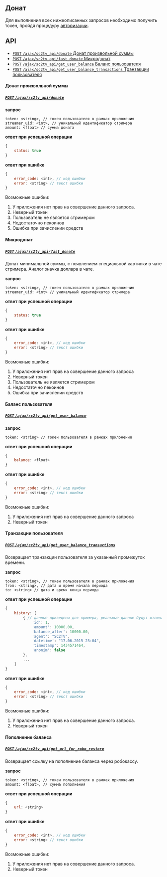 Донат
------

Для выполнения всех нижеописанных запросов необходимо получить токен, пройдя процедуру [авторизации](oauth.md).


API
-----
- [`POST` `/ajax/sc2tv_api/donate` Донат произвольной суммы](#Донат-произвольной-суммы)
- [`POST` `/ajax/sc2tv_api/fast_donate` Микродонат](#Микродонат)
- [`POST` `/ajax/sc2tv_api/get_user_balance` Баланс пользователя](#Баланс-пользователя)
- [`POST` `/ajax/sc2tv_api/get_user_balance_transactions` Транзакции пользователя](#Транзакции-пользователя)


#### Донат произвольной суммы
##### [`POST` `/ajax/sc2tv_api/donate`](http://sc2tv.ru/ajax/sc2tv_api/donate)

**запрос**
```
token: <string>, // токен пользователя в рамках приложения
streamer_uid: <int>, // уникальный идентификатор стримера
amount: <float> // сумма доната
```
**ответ при успешной операции**
```js
{
    status: true
}
```
**ответ при ошибке**
```js
{
    error_code: <int>, // код ошибки
    error: <string> // текст ошибки
}
```
Возможные ошибки:

1. У приложения нет прав на совершение данного запроса.
2. Неверный токен
3. Пользователь не является стримером
4. Недостаточно пекоинов
5. Ошибка при зачислении средств


#### Микродонат
##### [`POST` `/ajax/sc2tv_api/fast_donate`](http://sc2tv.ru/ajax/sc2tv_api/fast_donate)

Донат минимальной суммы, с появлением специальной картинки в чате стримера. 
Аналог значка доллара в чате.

**запрос**
```
token: <string>, // токен пользователя в рамках приложения
streamer_uid: <int> // уникальный идентификатор стримера
```
**ответ при успешной операции**
```js
{
    status: true
}
```
**ответ при ошибке**
```js
{
    error_code: <int>, // код ошибки
    error: <string> // текст ошибки
}
```
Возможные ошибки:

1. У приложения нет прав на совершение данного запроса
2. Неверный токен
3. Пользователь не является стримером
4. Недостаточно пекоинов
5. Ошибка при зачислении средств


#### Баланс пользователя
##### [`POST` `/ajax/sc2tv_api/get_user_balance`](http://sc2tv.ru/ajax/sc2tv_api/get_user_balance)

**запрос**
```
token: <string> // токен пользователя в рамках приложения
```
**ответ при успешной операции**
```js
{
    balance: <float>
}
```
**ответ при ошибке**
```js
{
    error_code: <int>, // код ошибки
    error: <string> // текст ошибки
}
```
Возможные ошибки:

1. У приложения нет прав на совершение данного запроса
2. Неверный токен


#### Транзакции пользователя
##### [`POST` `/ajax/sc2tv_api/get_user_balance_transactions`](http://sc2tv.ru/ajax/sc2tv_api/get_user_balance_transactions)

Возвращает транзакции пользователя за указанный промежуток времени.

**запрос**
```
token: <string>, // токен пользователя в рамках приложения
from: <string>, // дата и время начала периода
to: <string> // дата и время конца периода
```
**ответ при успешной операции**
```js
{
    history: [
        { // данные приведены для примера, реальные данные будут отличаться
            'id': 1,
            'amount': 10000.00,
            'balance_after': 10000.00,
            'agent': "SC2TV",
            'datetime': "17.06.2015 23:04",
            'timestamp': 1434571464,
            'anonim': false
        },
        ...
    ]
}
```
**ответ при ошибке**
```js
{
    error_code: <int>, // код ошибки
    error: <string> // текст ошибки
}
```
Возможные ошибки:

1. У приложения нет прав на совершение данного запроса.
2. Неверный токен


#### Пополнение баланса
##### [`POST` `/ajax/sc2tv_api/get_url_for_robo_restore`](http://sc2tv.ru/ajax/sc2tv_api/get_url_for_robo_restore)

Возвращает ссылку на пополнение баланса через робокассу.

**запрос**
```
token: <string>, // токен пользователя в рамках приложения
amount: <float>, // сумма пополнения
```
**ответ при успешной операции**
```js
{
    url: <string>
}
```
**ответ при ошибке**
```js
{
    error_code: <int>, // код ошибки
    error: <string> // текст ошибки
}
```
Возможные ошибки:

1. У приложения нет прав на совершение данного запроса.
2. Неверный токен

